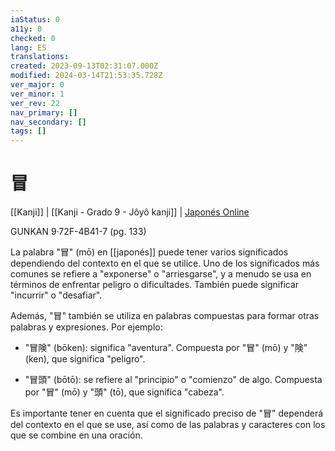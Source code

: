 ```yaml
---
iaStatus: 0
a11y: 0
checked: 0
lang: ES
translations: 
created: 2023-09-13T02:31:07.000Z
modified: 2024-03-14T21:53:35.728Z
ver_major: 0
ver_minor: 1
ver_rev: 22
nav_primary: []
nav_secondary: []
tags: []
---
```

# 冒

[[Kanji]] | [[Kanji - Grado 9 - Jôyô kanji]]  | [Japonés Online](http://japonesonline.com/kanjis/busqueda/?s=%E5%86%92&x=0&y=0)

GUNKAN 9·72F-4B41-7 (pg. 133)

La palabra "冒" (mō) en [[japonés]] puede tener varios significados dependiendo del contexto en el que se utilice. Uno de los significados más comunes se refiere a "exponerse" o "arriesgarse", y a menudo se usa en términos de enfrentar peligro o dificultades. También puede significar "incurrir" o "desafiar".

Además, "冒" también se utiliza en palabras compuestas para formar otras palabras y expresiones. Por ejemplo:

- "冒険" (bōken): significa "aventura". Compuesta por "冒" (mō) y "険" (ken), que significa "peligro".
    
- "冒頭" (bōtō): se refiere al "principio" o "comienzo" de algo. Compuesta por "冒" (mō) y "頭" (tō), que significa "cabeza".
    

Es importante tener en cuenta que el significado preciso de "冒" dependerá del contexto en el que se use, así como de las palabras y caracteres con los que se combine en una oración.
